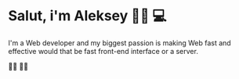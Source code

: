 # Salut, i'm Aleksey 👋🏼 💻

I'm a Web developer and my biggest passion is making Web fast and effective would that be fast front-end interface or a server.

🏳️‍🌈 ✊🏿
